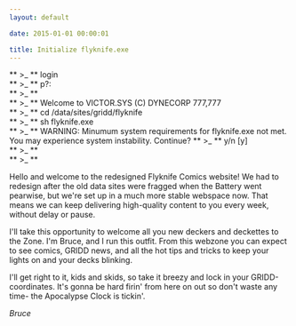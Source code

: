 ```yaml
---
layout: default

date: 2015-01-01 00:00:01

title: Initialize flyknife.exe
---
```


** >_ ** login  
** >_ ** p?:  
** >_ **  
** >_ ** Welcome to VICTOR.SYS (C) DYNECORP 777,777  
** >_ ** cd /data/sites/gridd/flyknife  
** >_ ** sh flyknife.exe  
** >_ ** WARNING: Minumum system requirements for flyknife.exe not met. You may experience system instability. Continue?
** >_ ** y/n [y]  
** >_ **  
** >_ **  

Hello and welcome to the redesigned Flyknife Comics website! We had to redesign after the old data sites were fragged when the Battery went pearwise, but we're set up in a much more stable webspace now. That means we can keep delivering high-quality content to you every week, without delay or pause.   

I'll take this opportunity to welcome all you new deckers and deckettes to the Zone. I'm Bruce, and I run this outfit. From this webzone you can expect to see comics, GRIDD news, and all the hot tips and tricks to keep your lights on and your decks blinking.   

I'll get right to it, kids and skids, so take it breezy and lock in your GRIDD-coordinates. It's gonna be hard firin' from here on out so don't waste any time- the Apocalypse Clock is tickin'.   

_Bruce_
